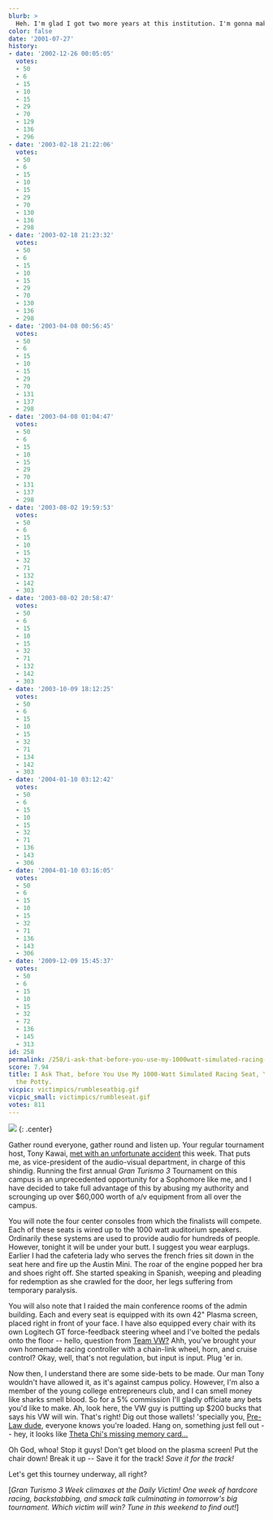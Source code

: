 ```yaml
---
blurb: >
  Heh. I'm glad I got two more years at this institution. I'm gonna make BANK.
color: false
date: '2001-07-27'
history:
- date: '2002-12-26 00:05:05'
  votes:
  - 50
  - 6
  - 15
  - 10
  - 15
  - 29
  - 70
  - 129
  - 136
  - 296
- date: '2003-02-18 21:22:06'
  votes:
  - 50
  - 6
  - 15
  - 10
  - 15
  - 29
  - 70
  - 130
  - 136
  - 298
- date: '2003-02-18 21:23:32'
  votes:
  - 50
  - 6
  - 15
  - 10
  - 15
  - 29
  - 70
  - 130
  - 136
  - 298
- date: '2003-04-08 00:56:45'
  votes:
  - 50
  - 6
  - 15
  - 10
  - 15
  - 29
  - 70
  - 131
  - 137
  - 298
- date: '2003-04-08 01:04:47'
  votes:
  - 50
  - 6
  - 15
  - 10
  - 15
  - 29
  - 70
  - 131
  - 137
  - 298
- date: '2003-08-02 19:59:53'
  votes:
  - 50
  - 6
  - 15
  - 10
  - 15
  - 32
  - 71
  - 132
  - 142
  - 303
- date: '2003-08-02 20:58:47'
  votes:
  - 50
  - 6
  - 15
  - 10
  - 15
  - 32
  - 71
  - 132
  - 142
  - 303
- date: '2003-10-09 18:12:25'
  votes:
  - 50
  - 6
  - 15
  - 10
  - 15
  - 32
  - 71
  - 134
  - 142
  - 303
- date: '2004-01-10 03:12:42'
  votes:
  - 50
  - 6
  - 15
  - 10
  - 15
  - 32
  - 71
  - 136
  - 143
  - 306
- date: '2004-01-10 03:16:05'
  votes:
  - 50
  - 6
  - 15
  - 10
  - 15
  - 32
  - 71
  - 136
  - 143
  - 306
- date: '2009-12-09 15:45:37'
  votes:
  - 50
  - 6
  - 15
  - 10
  - 15
  - 32
  - 72
  - 136
  - 145
  - 313
id: 258
permalink: /258/i-ask-that-before-you-use-my-1000watt-simulated-racing-seat-you-please-use-the-potty/
score: 7.94
title: I Ask That, before You Use My 1000-Watt Simulated Racing Seat, You Please Use
  the Potty.
vicpic: victimpics/rumbleseatbig.gif
vicpic_small: victimpics/rumbleseat.gif
votes: 811
---
```


![](img/graphics/gt3week.gif)
{: .center}

Gather round everyone, gather round and listen up. Your regular
tournament host, Tony Kawai, [met with an unfortunate
accident](%ARTICLE[256]%) this week. That puts me, as vice-president
of the audio-visual department, in charge of this shindig. Running the
first annual *Gran Turismo 3* Tournament on this campus is an
unprecedented opportunity for a Sophomore like me, and I have decided to
take full advantage of this by abusing my authority and scrounging up
over $60,000 worth of a/v equipment from all over the campus.

You will note the four center consoles from which the finalists will
compete. Each of these seats is wired up to the 1000 watt auditorium
speakers. Ordinarily these systems are used to provide audio for
hundreds of people. However, tonight it will be under your butt. I
suggest you wear earplugs. Earlier I had the cafeteria lady who serves
the french fries sit down in the seat here and fire up the Austin Mini.
The roar of the engine popped her bra and shoes right off. She started
speaking in Spanish, weeping and pleading for redemption as she crawled
for the door, her legs suffering from temporary paralysis.

You will also note that I raided the main conference rooms of the admin
building. Each and every seat is equipped with its own 42" Plasma
screen, placed right in front of your face. I have also equipped every
chair with its own Logitech GT force-feedback steering wheel and I've
bolted the pedals onto the floor -- hello, question from [Team
VW?](%ARTICLE[255]%) Ahh, you've brought your own homemade racing
controller with a chain-link wheel, horn, and cruise control? Okay,
well, that's not regulation, but input is input. Plug 'er in.

Now then, I understand there are some side-bets to be made. Our man Tony
wouldn't have allowed it, as it's against campus policy. However, I'm
also a member of the young college entrepreneurs club, and I can smell
money like sharks smell blood. So for a 5% commission I'll gladly
officiate any bets you'd like to make. Ah, look here, the VW guy is
putting up $200 bucks that says his VW will win. That's right! Dig out
those wallets! 'specially you, [Pre-Law dude](%ARTICLE[257]%),
everyone knows you're loaded. Hang on, something just fell out -- hey,
it looks like [Theta Chi's missing memory card...](%ARTICLE[254]%)

Oh God, whoa! Stop it guys! Don't get blood on the plasma screen! Put
the chair down! Break it up -- Save it for the track! *Save it for the
track!*

Let's get this tourney underway, all right?

\[*Gran Turismo 3 Week climaxes at the Daily Victim! One week of
hardcore racing, backstabbing, and smack talk culminating in tomorrow's
big tournament. Which victim will win? Tune in this weekend to find
out!*\]
